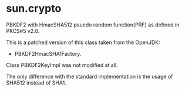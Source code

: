 # sun.crypto

PBKDF2 with HmacSHA512 psuedo random function(PRF) as defined in  PKCS#5 v2.0.

This is a patched version of this class taken from the OpenJDK:
- PBKDF2HmacSHA1Factory.

Class PBKDF2KeyImpl was not modified at all.

The only difference with the standard implementation is the usage of SHA512 instead of SHA1.